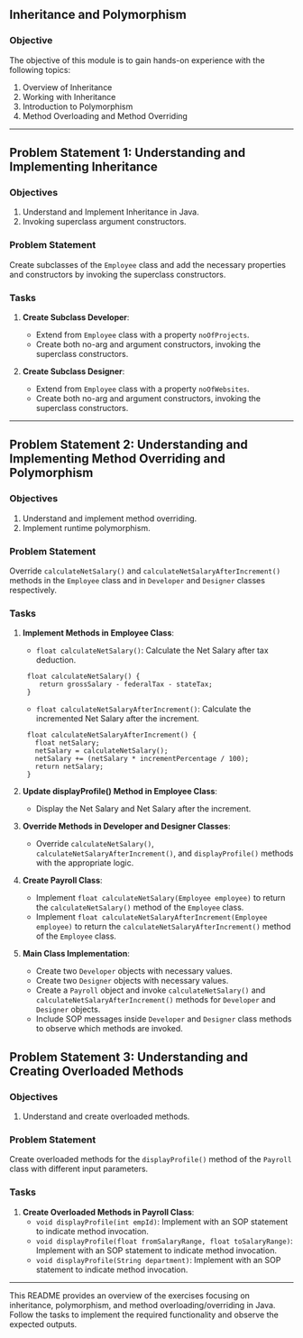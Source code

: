 ## Inheritance and Polymorphism

### Objective

The objective of this module is to gain hands-on experience with the following topics:

1. Overview of Inheritance
2. Working with Inheritance
3. Introduction to Polymorphism
4. Method Overloading and Method Overriding

---

## Problem Statement 1: Understanding and Implementing Inheritance

### Objectives

1. Understand and Implement Inheritance in Java.
2. Invoking superclass argument constructors.

### Problem Statement

Create subclasses of the `Employee` class and add the necessary properties and constructors by invoking the superclass constructors.

### Tasks

1. **Create Subclass Developer**:
   - Extend from `Employee` class with a property `noOfProjects`.
   - Create both no-arg and argument constructors, invoking the superclass constructors.

2. **Create Subclass Designer**:
   - Extend from `Employee` class with a property `noOfWebsites`.
   - Create both no-arg and argument constructors, invoking the superclass constructors.

---

## Problem Statement 2: Understanding and Implementing Method Overriding and Polymorphism

### Objectives

1. Understand and implement method overriding.
2. Implement runtime polymorphism.

### Problem Statement

Override `calculateNetSalary()` and `calculateNetSalaryAfterIncrement()` methods in the `Employee` class and in `Developer` and `Designer` classes respectively.

### Tasks

1. **Implement Methods in Employee Class**:
   - `float calculateNetSalary()`: Calculate the Net Salary after tax deduction.
     
    ```
     float calculateNetSalary() {
        return grossSalary - federalTax - stateTax;
     }  
    ```
   - `float calculateNetSalaryAfterIncrement()`: Calculate the incremented Net Salary after the increment.
     
    ```
     float calculateNetSalaryAfterIncrement() {
       float netSalary;
       netSalary = calculateNetSalary();
       netSalary += (netSalary * incrementPercentage / 100);
       return netSalary;
     } 
    ```


2. **Update displayProfile() Method in Employee Class**:
   - Display the Net Salary and Net Salary after the increment.

3. **Override Methods in Developer and Designer Classes**:
   - Override `calculateNetSalary()`, `calculateNetSalaryAfterIncrement()`, and `displayProfile()` methods with the appropriate logic.

4. **Create Payroll Class**:
   - Implement `float calculateNetSalary(Employee employee)` to return the `calculateNetSalary()` method of the `Employee` class.
   - Implement `float calculateNetSalaryAfterIncrement(Employee employee)` to return the `calculateNetSalaryAfterIncrement()` method of the `Employee` class.

5. **Main Class Implementation**:
   - Create two `Developer` objects with necessary values.
   - Create two `Designer` objects with necessary values.
   - Create a `Payroll` object and invoke `calculateNetSalary()` and `calculateNetSalaryAfterIncrement()` methods for `Developer` and `Designer` objects.
   - Include SOP messages inside `Developer` and `Designer` class methods to observe which methods are invoked.

## Problem Statement 3: Understanding and Creating Overloaded Methods

### Objectives

1. Understand and create overloaded methods.

### Problem Statement

Create overloaded methods for the `displayProfile()` method of the `Payroll` class with different input parameters.

### Tasks

1. **Create Overloaded Methods in Payroll Class**:
   - `void displayProfile(int empId)`: Implement with an SOP statement to indicate method invocation.
   - `void displayProfile(float fromSalaryRange, float toSalaryRange)`: Implement with an SOP statement to indicate method invocation.
   - `void displayProfile(String department)`: Implement with an SOP statement to indicate method invocation.

---

This README provides an overview of the exercises focusing on inheritance, polymorphism, and method overloading/overriding in Java. Follow the tasks to implement the required functionality and observe the expected outputs.

